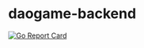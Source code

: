 # daogame-backend

[![Go Report Card](https://goreportcard.com/badge/github.com/vladislavtomenko/daogame-backend)](https://goreportcard.com/report/github.com/vladislavtomenko/daogame-backend)
